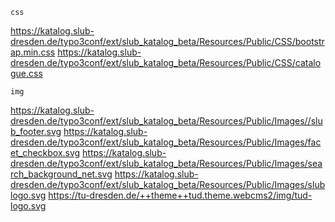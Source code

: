 `css`

https://katalog.slub-dresden.de/typo3conf/ext/slub_katalog_beta/Resources/Public/CSS/bootstrap.min.css
https://katalog.slub-dresden.de/typo3conf/ext/slub_katalog_beta/Resources/Public/CSS/catalogue.css

`img`

https://katalog.slub-dresden.de/typo3conf/ext/slub_katalog_beta/Resources/Public/Images//slub_footer.svg
https://katalog.slub-dresden.de/typo3conf/ext/slub_katalog_beta/Resources/Public/Images/facet_checkbox.svg
https://katalog.slub-dresden.de/typo3conf/ext/slub_katalog_beta/Resources/Public/Images/search_background_net.svg
https://katalog.slub-dresden.de/typo3conf/ext/slub_katalog_beta/Resources/Public/Images/slublogo.svg
https://tu-dresden.de/++theme++tud.theme.webcms2/img/tud-logo.svg
